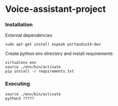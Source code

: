 # Voice-assistant-project


### Installation

External dependencies
```
sudo apt-get install espeak portaudio19-dev
```

Create python env directory and install requirements
```
virtualenv env
source ./env/bin/activate
pip install -r requirements.txt
```


### Executing

```
source ./env/bin/activate
python3 ?????
```
